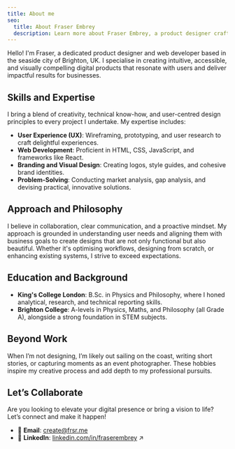 ```yaml
---
title: About me
seo:
  title: About Fraser Embrey
  description: Learn more about Fraser Embrey, a product designer crafting intuitive and accessible digital experiences.
---
```

Hello! I'm Fraser, a dedicated product designer and web developer based in the seaside city of Brighton, UK. I specialise in creating intuitive, accessible, and visually compelling digital products that resonate with users and deliver impactful results for businesses.

## Skills and Expertise

I bring a blend of creativity, technical know-how, and user-centred design principles to every project I undertake. My expertise includes:

- **User Experience (UX)**: Wireframing, prototyping, and user research to craft delightful experiences.
- **Web Development**: Proficient in HTML, CSS, JavaScript, and frameworks like React.
- **Branding and Visual Design**: Creating logos, style guides, and cohesive brand identities.
- **Problem-Solving**: Conducting market analysis, gap analysis, and devising practical, innovative solutions.

## Approach and Philosophy

I believe in collaboration, clear communication, and a proactive mindset. My approach is grounded in understanding user needs and aligning them with business goals to create designs that are not only functional but also beautiful. Whether it's optimising workflows, designing from scratch, or enhancing existing systems, I strive to exceed expectations.

## Education and Background

- **King's College London**: B.Sc. in Physics and Philosophy, where I honed analytical, research, and technical reporting skills.
- **Brighton College**: A-levels in Physics, Maths, and Philosophy (all Grade A), alongside a strong foundation in STEM subjects.

## Beyond Work

When I’m not designing, I’m likely out sailing on the coast, writing short stories, or capturing moments as an event photographer. These hobbies inspire my creative process and add depth to my professional pursuits.

## Let’s Collaborate

Are you looking to elevate your digital presence or bring a vision to life? Let’s connect and make it happen!

- 📧 **Email**: [create@frsr.me](mailto:create@frsr.me)
- 💼 **LinkedIn**: [linkedin.com/in/fraserembrey](https://linkedin.com/in/fraserembrey) ↗
